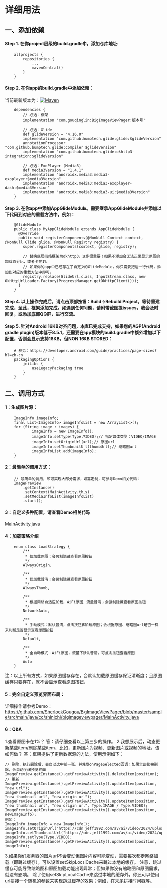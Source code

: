 # 详细用法

## 一、添加依赖

#### Step 1. 在你project层级的build.gradle中，添加仓库地址:

```
    allprojects {
        repositories {
            ...
            mavenCentral()
        }
    }
```

#### Step 2. 在你app的build.gradle中添加依赖：

当前最新版本为：<a href="https://maven.org/"><img src="https://img.shields.io/maven-central/v/com.gouqinglin/BigImageViewPager.svg?label=Maven%20Central&color=blue" alt="Maven"></a>

```
    dependencies {
        // 必选：框架 
        implementation 'com.gouqinglin:BigImageViewPager:版本号'
    
        // 必选：Glide
        def glideVersion = "4.16.0"
        implementation "com.github.bumptech.glide:glide:$glideVersion"
        annotationProcessor "com.github.bumptech.glide:compiler:$glideVersion"
        implementation "com.github.bumptech.glide:okhttp3-integration:$glideVersion"

        // 必选：ExoPlayer (Media3)
        def media3Version = "1.4.1"
        implementation "androidx.media3:media3-exoplayer:$media3Version"
        implementation "androidx.media3:media3-exoplayer-dash:$media3Version"
        implementation "androidx.media3:media3-ui:$media3Version"
    }
```

#### Step 3. 在你app中添加AppGlideModule。需要继承AppGlideModule并添加以下代码到对应的重载方法中，例如：

```
    @GlideModule
    public class MyAppGlideModule extends AppGlideModule {
      @Override
      public void registerComponents(@NonNull Context context, @NonNull Glide glide, @NonNull Registry registry) {
        super.registerComponents(context, glide, registry);

        // 替换底层网络框架为okhttp3，这步很重要！如果不添加会无法正常显示原图的加载百分比，或者卡在1%
        // 如果你的app中已经存在了自定义的GlideModule，你只需要把这一行代码，添加到对应的重载方法中即可。
        registry.replace(GlideUrl.class, InputStream.class, new OkHttpUrlLoader.Factory(ProgressManager.getOkHttpClient()));
      }
    }
```

#### Step 4. 以上操作完成后，请点击顶部按钮：Build->Rebuild Project，等待重建完成，至此，框架添加完成。如遇到任何问题，请附带截图提issues，我会及时回复，或添加底部QQ群，进行交流。

#### Step 5. 针对Android 16KB对齐问题，本库已完成支持，如果您的AGP(Android gradle plugin)版本低于8.5.1，还需要在app模块的build.gradle中额外增加以下配置，否则会显示支持16KB，但NON 16KB STORED：

```
    # 参见：https://developer.android.com/guide/practices/page-sizes?hl=zh-cn
    packagingOptions {
        jniLibs {
            useLegacyPackaging true
        }
    }
```

## 二、调用方式

#### 1：生成图片源：

```
    ImageInfo imageInfo;
    final List<ImageInfo> imageInfoList = new ArrayList<>();
    for (String image : images) {
            imageInfo = new ImageInfo();
            imageInfo.setType(Type.VIDEO);// 指定媒体类型：VIDEO/IMAGE
            imageInfo.setOriginUrl(url);// 原图url
            imageInfo.setThumbnailUrl(thumbUrl);// 缩略图url
            imageInfoList.add(imageInfo);
    }
```

#### 2：最简单的调用方式：

```
    // 最简单的调用，即可实现大部分需求，如需定制，可参考Demo相关代码：
    ImagePreview
        .getInstance()
        .setContext(MainActivity.this)
        .setMediaInfoList(imageInfoList)
        .start();
```

#### 3：自定义多种配置，请查看Demo相关代码

<a href="https://github.com/SherlockGougou/BigImageViewPager/blob/master/sample/src/main/java/cc/shinichi/bigimageviewpager/MainActivity.java">
MainActivity.java</a>

#### 4：加载策略介绍

```
    enum class LoadStrategy {
        /**
         * 仅加载原图；会强制隐藏查看原图按钮
         */
        AlwaysOrigin,

        /**
         * 仅加载普清；会强制隐藏查看原图按钮
         */
        AlwaysThumb,

        /**
         * 根据网络自适应加载，WiFi原图，流量普清；会强制隐藏查看原图按钮
         */
        NetworkAuto,

        /**
         * 手动模式：默认普清，点击按钮再加载原图；会根据原图、缩略图url是否一样来判断是否显示查看原图按钮
         */
        Default,

        /**
         * 全自动模式：WiFi原图，流量下默认普清，可点击按钮查看原图
         */
        Auto
    }
```

注：以上所有方式，如果原图缓存存在，会默认加载原图缓存保证清晰度；且原图缓存只要存在，就不会显示查看原图按钮。

#### 5：完全自定义预览界面布局：

详细操作请参考Demo：<https://github.com/SherlockGougou/BigImageViewPager/blob/master/sample/src/main/java/cc/shinichi/bigimageviewpager/MainActivity.java>

#### 6：Q\&A

1.查看原图卡在1%？
答：请仔细查看以上第三步的操作。
2.我想展示后，动态更新某些item/删除某些item，比如，更新图片为视频、更新图片或视频的地址，该如何做？
答：框架提供了更新数据源的方法，使用示例如下：

```
// 删除，执行删除后，会自动选中前一张，并触发onPageSelected回调；如果全部都被删除，会自动关闭预览界面
ImagePreview.getInstance().getPreviewActivity().deleteItem(position);
// 更新
ImagePreview.getInstance().getPreviewActivity().updateItem(position, "new url");
ImagePreview.getInstance().getPreviewActivity().updateItem(position, "new thumbnail url", "new origin url");
ImagePreview.getInstance().getPreviewActivity().updateItem(position, "new thumbnail url", "new origin url", Type.IMAGE / Type.VIDEO);
ImagePreview.getInstance().getPreviewActivity().updateItem(position, newImageInfo);
例如：
ImageInfo imageInfo = new ImageInfo();
imageInfo.setOriginUrl("https://cdn.jeff1992.com/av/ai/video/2024/upload/am_f34ca072f2e0812204233934085111dd.mp4");
imageInfo.setThumbnailUrl("https://cdn.jeff1992.com/av/ai/video/2024/upload/am_f34ca072f2e0812204233934085111dd.mp4");
imageInfo.setType(Type.VIDEO);
ImagePreview.getInstance().getPreviewActivity().updateItem(position, imageInfo);
```

3.如果你们服务器的图片url不会变动但图片内容可能变动，需要每次都走网络加载（即跳过缓存），可以设置setSkipLocalCache来跳过本地的缓存。
注意，跳过缓存可能导致缩略图和原图加载功能出现异常；但如果你没有缩略图和原图需求，就没有影响。
除了使用setSkipLocalCache来跳过本地的缓存外，你还可以使用url拼接一个随机的参数来实现跳过缓存的效果；例如，在末尾拼接时间戳等。
